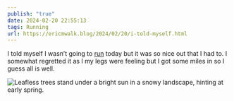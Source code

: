 ```yaml
---
publish: "true"
date: 2024-02-20 22:55:13
tags: Running
url: https://ericmwalk.blog/2024/02/20/i-told-myself.html
---
```


I told myself I wasn’t going to [run](https://strava.com/activities/10802672242) today but it was so nice out that I had to. I somewhat regretted it as I my legs were feeling but I got some miles in so I guess all is well.


![Leafless trees stand under a bright sun in a snowy landscape, hinting at early spring.](https://ericmwalk.blog/uploads/2024/img-7961.jpeg)